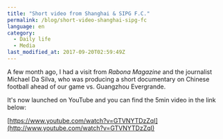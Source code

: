 ```yaml
---
title: "Short video from Shanghai & SIPG F.C."
permalink: /blog/short-video-shanghai-sipg-fc
language: en
category:
  - Daily life
  - Media
last_modified_at: 2017-09-20T02:59:49Z
---
```


A few month ago, I had a visit from _Rabona Magazine_ and the journalist Michael Da Silva, who was producing a short documentary on Chinese football ahead of our game vs. Guangzhou Evergrande.

It's now launched on YouTube and you can find the 5min video in the link below:

[https://www.youtube.com/watch?v=GTVNYTDzZqI](http://www.youtube.com/watch?v=GTVNYTDzZqI)
